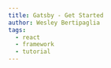 ```yaml
---
title: Gatsby - Get Started
author: Wesley Bertipaglia
tags:
  - react
  - framework
  - tutorial
---
```

